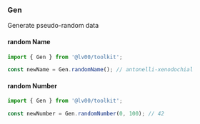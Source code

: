 ### Gen

Generate pseudo-random data

#### random Name

```typescript
import { Gen } from '@lv00/toolkit';

const newName = Gen.randomName(); // antonelli-xenodochial
```

#### random Number

```typescript
import { Gen } from '@lv00/toolkit';

const newNumber = Gen.randomNumber(0, 100); // 42
```
